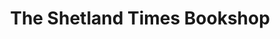 ---
title: "The Shetland Times Bookshop"
url: /shetland/the-shetland-times-bookshop/
shop: Bücher
---